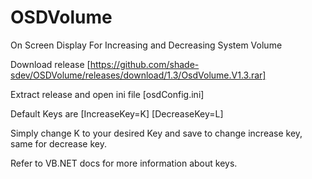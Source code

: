 # OSDVolume
On Screen Display For Increasing and Decreasing System Volume

Download release [https://github.com/shade-sdev/OSDVolume/releases/download/1.3/OsdVolume.V1.3.rar]

Extract release and open ini file [osdConfig.ini]

Default Keys are
[IncreaseKey=K]
[DecreaseKey=L]

Simply change K to your desired Key and save to change increase key, same for decrease key.

Refer to VB.NET docs for more information about keys.
